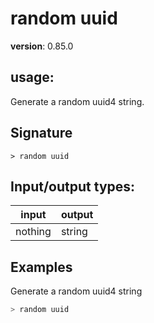 # random uuid

**version**: 0.85.0

## **usage**:

Generate a random uuid4 string.

## Signature

`> random uuid `

## Input/output types:

| input   | output |
| ------- | ------ |
| nothing | string |

## Examples

Generate a random uuid4 string

```bash
> random uuid
```
